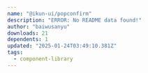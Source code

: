 ```yaml
---
name: "@ikun-ui/popconfirm"
description: "ERROR: No README data found!"
author: "baiwusanyu"
downloads: 21
dependents: 1
updated: "2025-01-24T03:49:10.381Z"
tags: 
  - component-library
---
```

